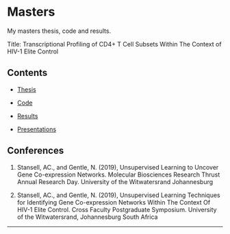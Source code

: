 # Masters

My masters thesis, code and results.

Title:  Transcriptional Profiling of CD4+ T Cell Subsets Within The Context of HIV-1 Elite Control

## Contents

- [Thesis](https://github.com/alecstansell/thesis)

- [Code](https://github.com/alecstansell/code)
   
- [Results](https://github.com/alecstansell/code)
   
- [Presentations](https://github.com/alecstansell/code)

## Conferences

1. Stansell, AC., and Gentle, N. (2019), Unsupervised Learning to Uncover Gene Co-expression Networks. Molecular Biosciences Research Thrust Annual Research Day. University of the Witwatersrand Johannesburg

2. Stansell, AC., and Gentle, N. (2019), Unsupervised Learning Techniques for Identifying Gene Co-expression Networks Within The Context Of HIV-1 Elite Control. Cross Faculty Postgraduate Symposium. University of the Witwatersrand, Johannesburg South Africa

---
